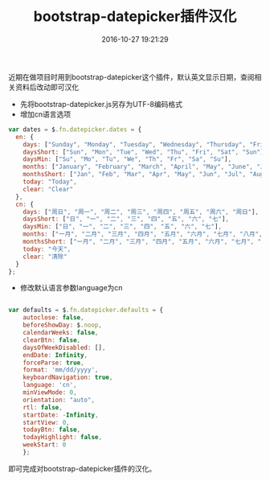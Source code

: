 ﻿---
title: bootstrap-datepicker插件汉化
date: 2016-10-27 19:21:29
categories:
- 编程笔记
tags:
- Frontend
- JavaScript
---

近期在做项目时用到bootstrap-datepicker这个插件，默认英文显示日期，查阅相关资料后改动即可汉化

<!-- more -->

- 先将bootstrap-datepicker.js另存为UTF-8编码格式
- 增加cn语言选项

```javascript
var dates = $.fn.datepicker.dates = {
  en: {
    days: ["Sunday", "Monday", "Tuesday", "Wednesday", "Thursday", "Friday", "Saturday", "Sunday"],
    daysShort: ["Sun", "Mon", "Tue", "Wed", "Thu", "Fri", "Sat", "Sun"],
    daysMin: ["Su", "Mo", "Tu", "We", "Th", "Fr", "Sa", "Su"],
    months: ["January", "February", "March", "April", "May", "June", "July", "August", "September", "October", "November", "December"],
    monthsShort: ["Jan", "Feb", "Mar", "Apr", "May", "Jun", "Jul", "Aug", "Sep", "Oct", "Nov", "Dec"],
    today: "Today",
    clear: "Clear"
  },
  cn: {
    days: ["周日", "周一", "周二", "周三", "周四", "周五", "周六", "周日"],
    daysShort: ["日", "一", "二", "三", "四", "五", "六", "七"],
    daysMin: ["日", "一", "二", "三", "四", "五", "六", "七"],
    months: ["一月", "二月", "三月", "四月", "五月", "六月", "七月", "八月", "九月", "十月", "十一月", "十二月"],
    monthsShort: ["一月", "二月", "三月", "四月", "五月", "六月", "七月", "八月", "九月", "十月", "十一月", "十二月"],
    today: "今天",
    clear: "清除"
  }
};
```
- 修改默认语言参数language为cn

```javascript

var defaults = $.fn.datepicker.defaults = {
	autoclose: false,
	beforeShowDay: $.noop,
	calendarWeeks: false,
	clearBtn: false,
	daysOfWeekDisabled: [],
	endDate: Infinity,
	forceParse: true,
	format: 'mm/dd/yyyy',
	keyboardNavigation: true,
	language: 'cn',
	minViewMode: 0,
	orientation: "auto",
	rtl: false,
	startDate: -Infinity,
	startView: 0,
	todayBtn: false,
	todayHighlight: false,
	weekStart: 0
    };
```
即可完成对bootstrap-datepicker插件的汉化。
